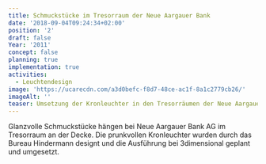 ```yaml
---
title: Schmuckstücke im Tresorraum der Neue Aargauer Bank
date: '2018-09-04T09:24:34+02:00'
position: '2'
draft: false
Year: '2011'
concept: false
planning: true
implementation: true
activities:
  - Leuchtendesign
image: 'https://ucarecdn.com/a3d0befc-f8d7-48ce-ac1f-8a1c2779cb26/'
imageAlt: ''
teaser: Umsetzung der Kronleuchter in den Tresorräumen der Neue Aargauer Bank AG
---
```

Glanzvolle Schmuckstücke hängen bei Neue Aargauer Bank AG im Tresorraum an der Decke. Die prunkvollen Kronleuchter wurden durch das Bureau Hindermann designt und die Ausführung bei 3dimensional geplant und umgesetzt.
